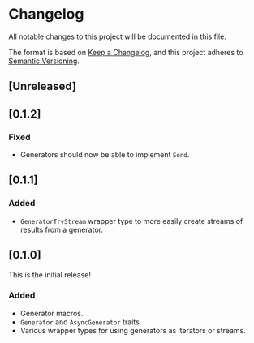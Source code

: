 # Changelog

All notable changes to this project will be documented in this file.

The format is based on [Keep a Changelog](https://keepachangelog.com/en/1.0.0/),
and this project adheres to [Semantic Versioning](https://semver.org/spec/v2.0.0.html).

## [Unreleased]

## [0.1.2]
### Fixed
- Generators should now be able to implement `Send`.

## [0.1.1]
### Added
- `GeneratorTryStream` wrapper type to more easily create streams of results
  from a generator.

## [0.1.0]
This is the initial release!

### Added
- Generator macros.
- `Generator` and `AsyncGenerator` traits.
- Various wrapper types for using generators as iterators or streams.
